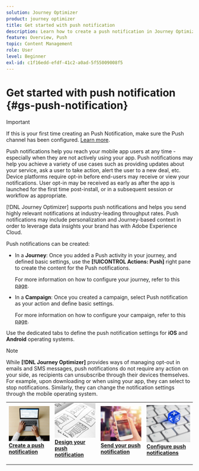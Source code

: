 ```yaml
---
solution: Journey Optimizer
product: journey optimizer
title: Get started with push notification
description: Learn how to create a push notification in Journey Optimizer
feature: Overview, Push
topic: Content Management
role: User
level: Beginner
exl-id: c1f16edd-efdf-41c2-a0ad-5f55009008f5
---
```

# Get started with push notification {#gs-push-notification}

>[!IMPORTANT]
>
>If this is your first time creating an Push Notification, make sure the Push channel has been configured. [Learn more](push-gs.md).

Push notifications help you reach your mobile app users at any time - especially when they are not actively using your app. Push notifications may help you achieve a variety of use cases such as providing updates about your service, ask a user to take action, alert the user to a new deal, etc. Device platforms require opt-in before end-users may receive or view your notifications. User opt-in may be received as early as after the app is launched for the first time post-install, or in a subsequent session or workflow as appropriate. 

[!DNL Journey Optimizer] supports push notifications and helps you send highly relevant notifications at industry-leading throughput rates. Push notifications may include personalization and Journey-based context in order to leverage data insights your brand has with Adobe Experience Cloud.

Push notifications can be created:

* In a **Journey**: Once you added a Push activity in your journey, and defined basic settings, use the **[!UICONTROL Actions: Push]** right pane to create the content for the Push notifications. 

    For more information on how to configure your journey, refer to this [page](../building-journeys/journey-gs.md).

* In a **Campaign**: Once you created a campaign, select Push notification as your action and define basic settings. 

    For more information on how to configure your campaign, refer to this [page](../campaigns/create-campaign.md#configure).

Use the dedicated tabs to define the push notification settings for **iOS** and **Android** operating systems.

>[!NOTE]
>
>While **[!DNL Journey Optimizer]** provides ways of managing opt-out in emails and SMS messages, push notifications do not require any action on your side, as recipients can unsubscribe through their devices themselves. For example, upon downloading or when using your app, they can select to stop notifications. Similarly, they can change the notification settings through the mobile operating system.

<table style="table-layout:fixed"><tr style="border: 0;">
<td>
<a href="create-push.md">
<img alt="Lead" src="../assets/do-not-localize/push-create.jpeg">
</a>
<div><a href="create-push.md"><strong>Create a push notification</strong>
</div>
<p>
</td>
<td>
<a href="design-push.md">
<img alt="Infrequent" src="../assets/do-not-localize/push-design.jpg">
</a>
<div>
<a href="design-push.md"><strong>Design your push notification</strong></a>
</div>
<p></td>
<td>
<a href="send-push.md">
<img alt="Validation" src="../assets/do-not-localize/push-sending.jpg">
</a>
<div>
<a href="send-push.md"><strong>Send your push notification</strong></a>
</div>
<p>
</td>
<td>
<a href="push-gs.md">
<img alt="Validation" src="../assets/do-not-localize/push-config.jpg">
</a>
<div>
<a href="push-gs.md"><strong>Configure push notifications</strong></a>
</div>
<p>
</td>
</tr></table>
